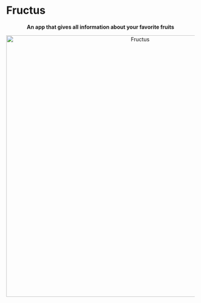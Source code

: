 # Fructus
<div align="center">
  <p>
    <strong>An app that gives all information about your favorite fruits</strong>
  </p>
  <img src="https://user-images.githubusercontent.com/64552231/203779644-50e237e1-2351-414f-86d9-c4c6cf121549.png" alt="Fructus" title="Fructus" style="height:700px;" />
</div>
